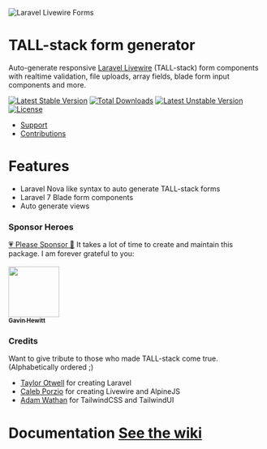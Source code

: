 ![Laravel Livewire Forms](https://i.imgur.com/YB0gEJ8.gif)

# TALL-stack form generator

Auto-generate responsive [Laravel Livewire](https://laravel-livewire.com) (TALL-stack) form components with realtime validation, file uploads, array fields, blade form input components and more.

[![Latest Stable Version](https://poser.pugx.org/tanthammar/tall-forms/v)](//packagist.org/packages/tanthammar/tall-forms) 
[![Total Downloads](https://poser.pugx.org/tanthammar/tall-forms/downloads)](//packagist.org/packages/tanthammar/tall-forms) 
[![Latest Unstable Version](https://poser.pugx.org/tanthammar/tall-forms/v/unstable)](//packagist.org/packages/tanthammar/tall-forms) 
[![License](https://poser.pugx.org/tanthammar/tall-forms/license)](//packagist.org/packages/tanthammar/tall-forms)

- [Support](https://github.com/tanthammar/tall-forms/issues)
- [Contributions](https://github.com/tanthammar/tall-forms/pulls)

# Features
* Laravel Nova like syntax to auto generate TALL-stack forms
* Laravel 7 Blade form components
* Auto generate views

### Sponsor Heroes
[💗 Please Sponsor 🔗](https://github.com/sponsors/tanthammar) It takes a lot of time to create and maintain this package. I am forever grateful to you:
<br><br>
<a href="https://github.com/gavinhewitt"><img src="https://avatars2.githubusercontent.com/u/1969103?s=400&v=4" width="100px;" alt=""/><br /><sub><b>
Gavin Hewitt</b></sub></a>


### Credits
Want to give tribute to those who made TALL-stack come true. (Alphabetically ordered ;)
- [Taylor Otwell](https://github.com/sponsors/taylorotwell) for creating Laravel
- [Caleb Porzio](https://github.com/sponsors/calebporzio) for creating Livewire and AlpineJS
- [Adam Wathan](https://tailwindui.com/) for TailwindCSS and TailwindUI

# Documentation [See the wiki](https://github.com/tanthammar/tall-forms/wiki)
